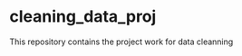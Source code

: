 cleaning_data_proj
==================

This repository contains the project work for data cleanning
